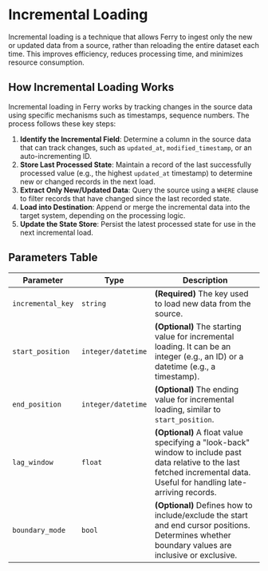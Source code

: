 # Incremental Loading
Incremental loading is a technique that allows Ferry to ingest only the new or updated data from a source, rather than reloading the entire dataset each time. This improves efficiency, reduces processing time, and minimizes resource consumption.

## How Incremental Loading Works
Incremental loading in Ferry works by tracking changes in the source data using specific mechanisms such as timestamps, sequence numbers. The process follows these key steps:

1. **Identify the Incremental Field**: Determine a column in the source data that can track changes, such as `updated_at`, `modified_timestamp`, or an auto-incrementing ID.
2. **Store Last Processed State**: Maintain a record of the last successfully processed value (e.g., the highest `updated_at` timestamp) to determine new or changed records in the next load.
3. **Extract Only New/Updated Data**: Query the source using a `WHERE` clause to filter records that have changed since the last recorded state.
4. **Load into Destination**: Append or merge the incremental data into the target system, depending on the processing logic.
5. **Update the State Store**: Persist the latest processed state for use in the next incremental load.


## Parameters Table


| Parameter         | Type                           | Description |
|------------------|--------------------------------|-------------|
| `incremental_key` | `string` | **(Required)** The key used to load new data from the source. |
| `start_position`  | `integer/datetime` | **(Optional)** The starting value for incremental loading. It can be an integer (e.g., an ID) or a datetime (e.g., a timestamp). |
| `end_position`    | `integer/datetime` | **(Optional)** The ending value for incremental loading, similar to `start_position`. |
| `lag_window`      | `float` | **(Optional)** A float value specifying a "look-back" window to include past data relative to the last fetched incremental data. Useful for handling late-arriving records. |
| `boundary_mode`   | `bool` | **(Optional)** Defines how to include/exclude the start and end cursor positions. Determines whether boundary values are inclusive or exclusive. |


